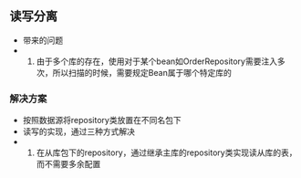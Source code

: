 ## 读写分离
- 带来的问题
- 1. 由于多个库的存在，使用对于某个bean如OrderRepository需要注入多次，所以扫描的时候，需要规定Bean属于哪个特定库的

### 解决方案
-  按照数据源将repository类放置在不同名包下
-  读写的实现，通过三种方式解决
-  1. 在从库包下的repository，通过继承主库的repository类实现读从库的表，而不需要多余配置  
